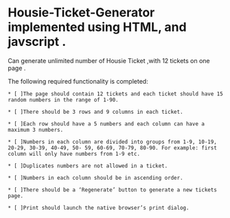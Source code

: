 # Housie-Ticket-Generator implemented using HTML, and javscript .
Can generate unlimited number of Housie Ticket ,with 12 tickets on one page .

The following required functionality is completed:

	* [ ]The page should contain 12 tickets and each ticket should have 15 random numbers in the range of 1-90.
    
	* [ ]There should be 3 rows and 9 columns in each ticket.
    
	* [ ]Each row should have a 5 numbers and each column can have a maximum 3 numbers. 
    
	* [ ]Numbers in each column are divided into groups from 1-9, 10-19, 20-29, 30-39, 40-49, 50- 59, 60-69, 70-79, 80-90. For example: first column will only have numbers from 1-9 etc.
    
	* [ ]Duplicates numbers are not allowed in a ticket.
    
	* [ ]Numbers in each column should be in ascending order.
    
	* [ ]There should be a ‘Regenerate’ button to generate a new tickets page.
    
	* [ ]Print should launch the native browser’s print dialog.



